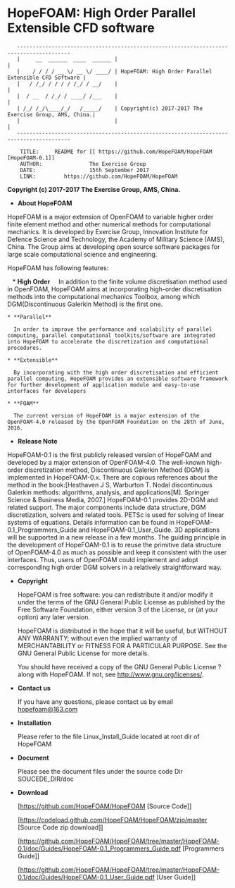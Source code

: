 

# HopeFOAM:  High Order Parallel Extensible CFD software

       ---------------------------------------------------------------------------------------
       |     __  ______  ____  ______ |                                                       |
       |    / / / / __ \/ __ \/ ____/ | HopeFOAM: High Order Parallel Extensible CFD Software |
       |   / /_/ / / / / /_/ / __/    |                                                       |
       |  / __  / /_/ / ____/ /___    |                                                       |
       | /_/ /_/\____/_/   /_____/    | Copyright(c) 2017-2017 The Exercise Group, AMS, China.|
       |                              |                                                       |
       ---------------------------------------------------------------------------------------
        
        TITLE:     README for [[ https://github.com/HopeFOAM/HopeFOAM [HopeFOAM-0.1]]
        AUTHOR:               The Exercise Group
        DATE:                 15th September 2017
        LINK:         https://github.com/HopeFOAM/HopeFOAM

  **Copyright (c) 2017-2017 The Exercise Group, AMS, China.**

* **About HopeFOAM**

HopeFOAM is a major extension of OpenFOAM to variable higher order finite element method and other numerical methods for computational mechanics. It is developed by Exercise Group, Innovation Institute for Defence Science and Technology, the Academy of Military Science (AMS), China. The Group aims at developing open source software packages for large scale computational science and engineering.

HopeFOAM has following features:  

    * **High Order**
    
      In addition to the finite volume discretisation method used in OpenFOAM, HopeFOAM aims at incorporating high-order discretisation methods into the computational mechanics Toolbox, among which DGM(Discontinuous Galerkin Method) is the first one.
       
    * **Parallel** 
    
      In order to improve the performance and scalability of parallel computing, parallel computational toolkits/software are integrated into HopeFOAM to accelerate the discretization and computational procedures.
  
    * **Extensible**
    
      By incorporating with the high order discretisation and efficient parallel computing, HopeFOAM provides an extensible software framework for further development of application module and easy-to-use interfaces for developers
  
    * **FOAM**
    
      The current version of HopeFOAM is a major extension of the OpenFOAM-4.0 released by the OpenFOAM Foundation on the 28th of June, 2016.

* **Release Note**

HopeFOAM-0.1 is the first publicly released version of HopeFOAM and developed by a major extension of OpenFOAM-4.0. The well-known high-order discretization method, Discontinuous Galerkin Method (DGM) is implemented in HopeFOAM-0.x. There are copious references about the method in the book:[Hesthaven J S, Warburton T. Nodal discontinuous Galerkin methods: algorithms, analysis, and applications[M]. Springer Science & Business Media, 2007.]
HopeFOAM-0.1 provides 2D-DGM and related support. The major components include data structure, DGM discretization, solvers and related tools. PETSc is used for solving of linear systems of equations. Details information can be found in HopeFOAM-0.1_Programmers_Guide and HopeFOAM-0.1_User_Guide. 3D applications will be supported in a new release in a few months. 
The guiding principle in the development of HopeFOAM-0.1 is to reuse the primitive data structure of OpenFOAM-4.0 as much as possible and keep it consistent with the user interfaces. Thus, users of OpenFOAM could implement and adopt corresponding high order DGM solvers in a relatively straightforward way. 

  
* **Copyright**

  HopeFOAM is free software: you can redistribute it and/or modify it
  under the terms of the GNU General Public License as published by the
  Free Software Foundation, either version 3 of the License, or (at your
  option) any later version.
  
  HopeFOAM is distributed in the hope that it will be useful, but
  WITHOUT ANY WARRANTY; without even the implied warranty of
  MERCHANTABILITY or FITNESS FOR A PARTICULAR PURPOSE.  See the GNU
  General Public License for more details.
  
  You should have received a copy of the GNU General Public License
 ?along with HopeFOAM.  If not, see <http://www.gnu.org/licenses/>.

* **Contact us**

  If you have any questions, please contact us by email <hopefoam@163.com>

* **Installation** 

  Please refer to the file Linux_Install_Guide located at root dir of HopeFOAM 
  
* **Document**

  Please see the document files under the source code Dir SOUCEDE_DIR/doc

* **Download**

  [https://github.com/HopeFOAM/HopeFOAM [Source Code]]  
  
  [https://codeload.github.com/HopeFOAM/HopeFOAM/zip/master  [Source Code zip download]]
  
  
  [https://github.com/HopeFOAM/HopeFOAM/tree/master/HopeFOAM-0.1/doc/Guides/HopeFOAM-0.1_Programmers_Guide.pdf [Programmers Guide]]  
  
  [https://github.com/HopeFOAM/HopeFOAM/tree/master/HopeFOAM-0.1/doc/Guides/HopeFOAM-0.1_User_Guide.pdf  [User Guide]]
  
